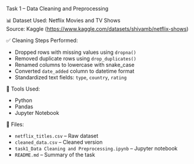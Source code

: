 Task 1 – Data Cleaning and Preprocessing

📊 Dataset Used:
Netflix Movies and TV Shows  
Source: Kaggle (https://www.kaggle.com/datasets/shivamb/netflix-shows)

✅ Cleaning Steps Performed:
- Dropped rows with missing values using `dropna()`
- Removed duplicate rows using `drop_duplicates()`
- Renamed columns to lowercase with snake_case
- Converted `date_added` column to datetime format
- Standardized text fields: `type`, `country`, `rating`

🧰 Tools Used:
- Python
- Pandas
- Jupyter Notebook

📁 Files:
- `netflix_titles.csv` – Raw dataset
- `cleaned_data.csv` – Cleaned version
- `task1_Data Cleaning and Preprocessing.ipynb` – Jupyter notebook
- `README.md` – Summary of the task
